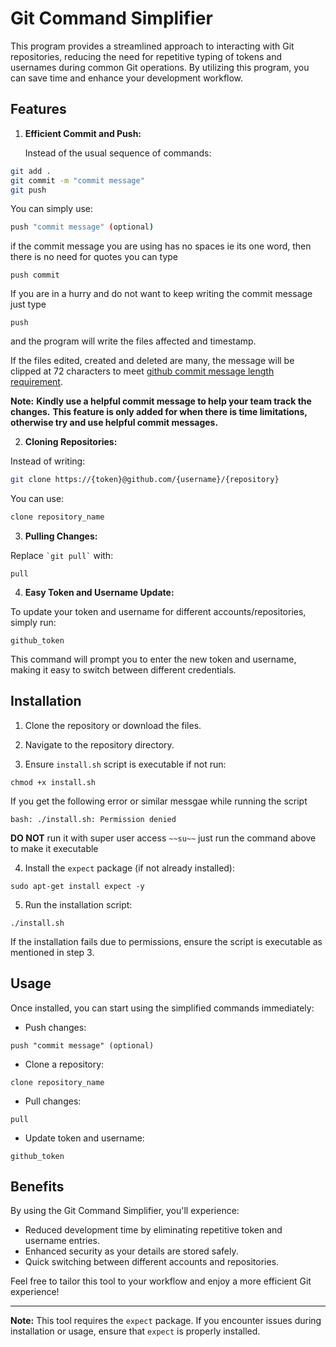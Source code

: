 # Git Command Simplifier

This program provides a streamlined approach to interacting with Git repositories, reducing the need for repetitive typing of tokens and usernames during common Git operations. By utilizing this program, you can save time and enhance your development workflow.

## Features

1. **Efficient Commit and Push:**

   Instead of the usual sequence of commands:
   
```bash
git add .
git commit -m "commit message"
git push
```

You can simply use:

```bash
push "commit message" (optional)
```

if the commit message you are using has no spaces ie its one word, then there is no need for quotes you can type

```
push commit
```

If you are in a hurry and do not want to keep writing the commit message just type

```
push
```

and the program will write the files affected and timestamp.

If the files edited, created and deleted are many,
the message will be clipped at 72 characters to meet [github commit message length requirement](https://www.gitkraken.com/learn/git/best-practices/git-commit-message#git-commit-message-structure).

**Note:** **__Kindly use a helpful commit message to help your team track the changes.__**
**__This feature is only added for when there is time limitations, otherwise try and use helpful commit messages.__**

2. **Cloning Repositories:**

Instead of writing:

```bash
git clone https://{token}@github.com/{username}/{repository}
```

You can use:

```bash
clone repository_name
```

3. **Pulling Changes:**

Replace ``` `git pull` ``` with:

```
pull
```

4. **Easy Token and Username Update:**

To update your token and username for different accounts/repositories, simply run:

```
github_token
```

This command will prompt you to enter the new token and username, making it easy to switch between different credentials.

## Installation

1. Clone the repository or download the files.

2. Navigate to the repository directory.

3. Ensure `install.sh` script is executable if not run:

```
chmod +x install.sh
```

If you get the following error or similar messgae while running the script

```
bash: ./install.sh: Permission denied
```
**DO NOT** run it with super user access ```~~su~~``` just run the command above to make it executable

4. Install the `expect` package (if not already installed):

```
sudo apt-get install expect -y
```

5. Run the installation script:

```
./install.sh
```

If the installation fails due to permissions, ensure the script is executable as mentioned in step 3.

## Usage

Once installed, you can start using the simplified commands immediately:

- Push changes:

```
push "commit message" (optional)
```

- Clone a repository:

```
clone repository_name
```

- Pull changes:

```
pull
```

- Update token and username:

```
github_token
```

## Benefits

By using the Git Command Simplifier, you'll experience:

- Reduced development time by eliminating repetitive token and username entries.
- Enhanced security as your details are stored safely.
- Quick switching between different accounts and repositories.

Feel free to tailor this tool to your workflow and enjoy a more efficient Git experience!

---

**Note:** This tool requires the `expect` package. If you encounter issues during installation or usage, ensure that `expect` is properly installed.

